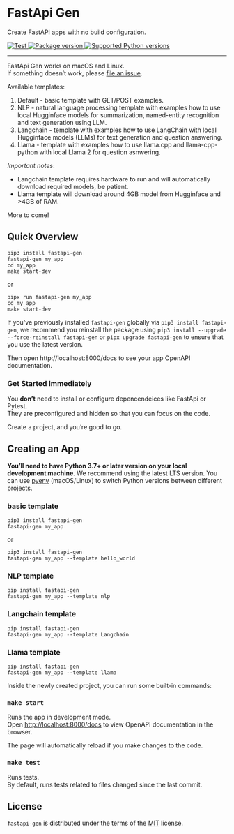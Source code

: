# FastApi Gen

Create FastAPI apps with no build configuration.

<a href="https://github.com/mirpo/fastapi-gen/actions/workflows/test.yml?query=workflow%3Atest+event%3Apush+branch%3Amaster" target="_blank">
    <img src="https://github.com/mirpo/fastapi-gen/actions/workflows/test.yml/badge.svg?branch=master" alt="Test">
</a>
<a href="https://pypi.org/project/fastapi-gen" target="_blank">
    <img src="https://img.shields.io/pypi/v/fastapi-gen?color=%2334D058&label=pypi%20package" alt="Package version">
</a>
<a href="https://pypi.org/project/fastapi-gen" target="_blank">
    <img src="https://img.shields.io/pypi/pyversions/fastapi-gen.svg?color=%2334D058" alt="Supported Python versions">
</a>

---

FastApi Gen works on macOS and Linux.<br>
If something doesn’t work, please [file an issue](https://github.com/mirpo/fastapi-gen/issues/new).

Available templates:

1. Default - basic template with GET/POST examples.
2. NLP - natural language processing template with examples how to use local Hugginface models for summarization, named-entity recognition and text generation using LLM.
3. Langchain - template with examples how to use LangChain with local Hugginface models (LLMs) for text generation and question answering.
4. Llama - template with examples how to use llama.cpp and llama-cpp-python with local Llama 2 for question asnwering.

*Important notes*:
- Langchain template requires hardware to run and will automatically download required models, be patient.
- Llama template will download around 4GB model from Hugginface and >4GB of RAM.

More to come!

## Quick Overview

```console
pip3 install fastapi-gen
fastapi-gen my_app
cd my_app
make start-dev
```

or 

```console
pipx run fastapi-gen my_app
cd my_app
make start-dev
```

If you've previously installed `fastapi-gen` globally via `pip3 install fastapi-gen`, we recommend you reinstall the package using `pip3 install --upgrade --force-reinstall fastapi-gen` or `pipx upgrade fastapi-gen` to ensure that you use the latest version.

Then open http://localhost:8000/docs to see your app OpenAPI documentation.

### Get Started Immediately

You **don’t** need to install or configure depencendeices like FastApi or Pytest.<br>
They are preconfigured and hidden so that you can focus on the code.

Create a project, and you’re good to go.

## Creating an App

**You’ll need to have Python 3.7+ or later version on your local development machine**. We recommend using the latest LTS version. You can use [pyenv](https://github.com/pyenv/pyenv) (macOS/Linux) to switch Python versions between different projects.

### basic template

```console
pip3 install fastapi-gen
fastapi-gen my_app
```

or

```console
pip3 install fastapi-gen
fastapi-gen my_app --template hello_world
```

### NLP template

```console
pip install fastapi-gen
fastapi-gen my_app --template nlp
```

### Langchain template

```console
pip install fastapi-gen
fastapi-gen my_app --template Langchain
```

### Llama template

```console
pip install fastapi-gen
fastapi-gen my_app --template llama
```

Inside the newly created project, you can run some built-in commands:

### `make start`

Runs the app in development mode.<br>
Open [http://localhost:8000/docs](http://localhost:8000/docs) to view OpenAPI documentation in the browser.

The page will automatically reload if you make changes to the code.

### `make test`

Runs tests.<br>
By default, runs tests related to files changed since the last commit.

## License

`fastapi-gen` is distributed under the terms of the [MIT](https://github.com/mirpo/fastapi-gen/blob/master/LICENSE) license.
